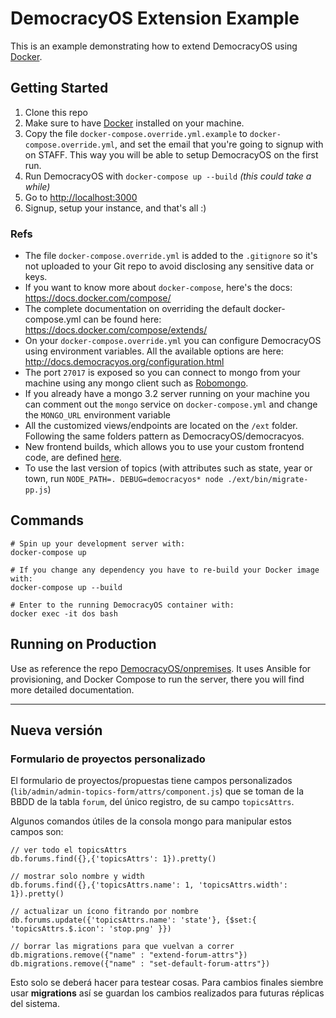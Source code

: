 # DemocracyOS Extension Example

This is an example demonstrating how to extend DemocracyOS using [Docker](https://www.docker.com/).

## Getting Started

1. Clone this repo
2. Make sure to have [Docker](https://www.docker.com/) installed on your machine.
3. Copy the file `docker-compose.override.yml.example` to `docker-compose.override.yml`, and set the email that you're going to signup with on STAFF. This way you will be able to setup DemocracyOS on the first run.
4. Run DemocracyOS with `docker-compose up --build` _(this could take a while)_
5. Go to [http://localhost:3000](http://localhost:3000)
6. Signup, setup your instance, and that's all :)

### Refs

* The file `docker-compose.override.yml` is added to the `.gitignore` so it's not uploaded to your Git repo to avoid disclosing any sensitive data or keys.
* If you want to know more about `docker-compose`, here's the docs: https://docs.docker.com/compose/
* The complete documentation on overriding the default docker-compose.yml can be found here: https://docs.docker.com/compose/extends/
* On your `docker-compose.override.yml` you can configure DemocracyOS using environment variables. All the available options are here: http://docs.democracyos.org/configuration.html
* The port `27017` is exposed so you can connect to mongo from your machine using any mongo client such as [Robomongo](https://robomongo.org/).
* If you already have a mongo 3.2 server running on your machine you can comment out the `mongo` service on `docker-compose.yml` and change the `MONGO_URL` environment variable
* All the customized views/endpoints are located on the `/ext` folder. Following the same folders pattern as DemocracyOS/democracyos.
* New frontend builds, which allows you to use your custom frontend code, are defined [here](https://github.com/DemocracyOS/extension-example/blob/master/ext/lib/build/entries.json).
* To use the last version of topics (with attributes such as state, year or town, run `NODE_PATH=. DEBUG=democracyos* node ./ext/bin/migrate-pp.js`)

## Commands

```
# Spin up your development server with:
docker-compose up
```

```
# If you change any dependency you have to re-build your Docker image with:
docker-compose up --build
```

```
# Enter to the running DemocracyOS container with:
docker exec -it dos bash
```

## Running on Production
Use as reference the repo [DemocracyOS/onpremises](https://github.com/DemocracyOS/onpremises). It uses Ansible for provisioning, and Docker Compose to run the server, there you will find more detailed documentation.

---

## Nueva versión
### Formulario de proyectos personalizado
El formulario de proyectos/propuestas tiene campos personalizados (`lib/admin/admin-topics-form/attrs/component.js`) que se toman de la BBDD de la tabla `forum`, del único registro, de su campo `topicsAttrs`.

Algunos comandos útiles de la consola mongo para manipular estos campos son:
```
// ver todo el topicsAttrs
db.forums.find({},{'topicsAttrs': 1}).pretty()

// mostrar solo nombre y width
db.forums.find({},{'topicsAttrs.name': 1, 'topicsAttrs.width': 1}).pretty()

// actualizar un ícono fitrando por nombre
db.forums.update({'topicsAttrs.name': 'state'}, {$set:{ 'topicsAttrs.$.icon': 'stop.png' }})

// borrar las migrations para que vuelvan a correr
db.migrations.remove({"name" : "extend-forum-attrs"})
db.migrations.remove({"name" : "set-default-forum-attrs"})
```

Esto solo se deberá hacer para testear cosas. Para cambios finales siembre usar **migrations** así se guardan los cambios realizados para futuras réplicas del sistema.

